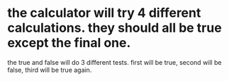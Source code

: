 # the calculator will try 4 different calculations. they should all be true except the final one.

the true and false will do 3 different tests. first will be true, second will be false, third will be true again.
